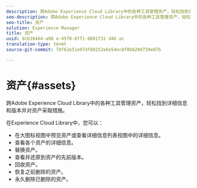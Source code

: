 ```yaml
---
description: 跨Adobe Experience Cloud Library中的各种工具管理资产，轻松找到详细信息和版本并对资产采取措施。
seo-description: 跨Adobe Experience Cloud Library中的各种工具管理资产，轻松找到详细信息和版本并对资产采取措施。
seo-title: 资产
solution: Experience Manager
title: 资产
uuid: dcb38464-a90 e-45f8-8ff1-0881f31 d46 ac
translation-type: tm+mt
source-git-commit: 78f62e51e07df88252e6e54ec8f0b620d739e07b

---
```



# 资产{#assets}

跨Adobe Experience Cloud Library中的各种工具管理资产，轻松找到详细信息和版本并对资产采取措施。

在Experience Cloud Library中，您可以：

* 在大图标视图中预览资产或查看详细信息列表视图中的详细信息。
* 查看各个资产的详细信息。
* 替换资产。
* 查看并还原到资产的先前版本。
* 回收资产。
* 恢复之前删除的资产。
* 永久删除已删除的资产。

